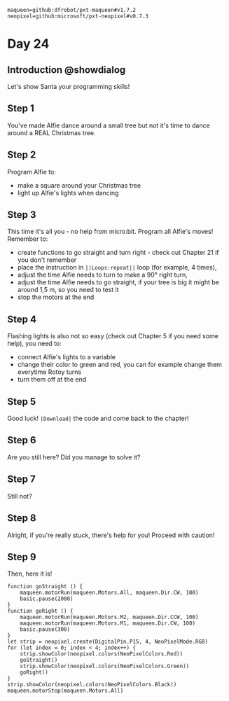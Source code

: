 ```package
maqueen=github:dfrobot/pxt-maqueen#v1.7.2
neopixel=github:microsoft/pxt-neopixel#v0.7.3
```


# Day 24

## Introduction @showdialog

Let's show Santa your programming skills!

## Step 1

You've made Alfie dance around a small tree but not it's time to dance around a REAL Christmas tree.

## Step 2

Program Alfie to:
- make a square around your Christmas tree
- light up Alfie's lights when dancing

## Step 3

This time it's all you - no help from micro:bit. Program all Alfie's moves!
Remember to:
- create functions to go straight and turn right - check out Chapter 21 if you don't remember
- place the instruction in ``||Loops:repeat||`` loop (for example, 4 times),
- adjust the time Alfie needs to turn to make a 90° right turn,
- adjust the time Alfie needs to go straight, if your tree is big it might be around 1,5 m, so you need to test it
- stop the motors at the end

## Step 4

Flashing lights is also not so easy (check out Chapter 5 if you need some help), you need to:
- connect Alfie's lights to a variable
- change their color to green and red, you can for example change them everytime Rotoy turns
- turn them off at the end

## Step 5

Good luck! ``|Download|`` the code and come back to the chapter!

## Step 6

Are you still here? Did you manage to solve it?

## Step 7

Still not?

## Step 8

Alright, if you're really stuck, there's help for you! Proceed with caution!

## Step 9

Then, here it is!

```blocks
function goStraight () {
    maqueen.motorRun(maqueen.Motors.All, maqueen.Dir.CW, 100)
    basic.pause(2000)
}
function goRight () {
    maqueen.motorRun(maqueen.Motors.M2, maqueen.Dir.CCW, 100)
    maqueen.motorRun(maqueen.Motors.M1, maqueen.Dir.CW, 100)
    basic.pause(300)
}
let strip = neopixel.create(DigitalPin.P15, 4, NeoPixelMode.RGB)
for (let index = 0; index < 4; index++) {
    strip.showColor(neopixel.colors(NeoPixelColors.Red))
    goStraight()
    strip.showColor(neopixel.colors(NeoPixelColors.Green))
    goRight()
}
strip.showColor(neopixel.colors(NeoPixelColors.Black))
maqueen.motorStop(maqueen.Motors.All)
```
